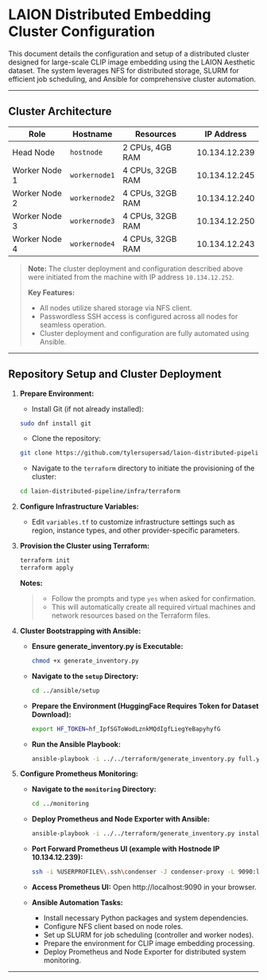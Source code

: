 # LAION Distributed Embedding Cluster Configuration

This document details the configuration and setup of a distributed cluster designed for large-scale CLIP image embedding using the LAION Aesthetic dataset. The system leverages NFS for distributed storage, SLURM for efficient job scheduling, and Ansible for comprehensive cluster automation.

---

## Cluster Architecture

| Role          | Hostname      | Resources         | IP Address    |
|---------------|---------------|-------------------|---------------|
| Head Node     | `hostnode`    | 2 CPUs, 4GB RAM   | 10.134.12.239 |
| Worker Node 1 | `workernode1` | 4 CPUs, 32GB RAM  | 10.134.12.245 |
| Worker Node 2 | `workernode2` | 4 CPUs, 32GB RAM  | 10.134.12.240 |
| Worker Node 3 | `workernode3` | 4 CPUs, 32GB RAM  | 10.134.12.250 |
| Worker Node 4 | `workernode4` | 4 CPUs, 32GB RAM  | 10.134.12.243 |

> **Note:** The cluster deployment and configuration described above were initiated from the machine with IP address `10.134.12.252`.
>
> **Key Features:**
>
> * All nodes utilize shared storage via NFS client.
> * Passwordless SSH access is configured across all nodes for seamless operation.
> * Cluster deployment and configuration are fully automated using Ansible.

---

## Repository Setup and Cluster Deployment

1.  **Prepare Environment:**
    * Install Git (if not already installed):
    ```bash
    sudo dnf install git
    ```
    * Clone the repository:
    ```bash
    git clone https://github.com/tylersupersad/laion-distributed-pipeline.git
    ```
    * Navigate to the `terraform` directory to initiate the provisioning of the cluster: 
    ```bash
    cd laion-distributed-pipeline/infra/terraform
    ```

2.  **Configure Infrastructure Variables:**

    * Edit `variables.tf` to customize infrastructure settings such as region, instance types, and other provider-specific parameters.

3.  **Provision the Cluster using Terraform:**

    ```bash
    terraform init
    terraform apply
    ```

    **Notes:**

    > - Follow the prompts and type `yes` when asked for confirmation.
    > - This will automatically create all required virtual machines and network resources based on the Terraform files.

4.  **Cluster Bootstrapping with Ansible:**

    * **Ensure generate_inventory.py is Executable:**
        ```bash
        chmod +x generate_inventory.py
        ```

    * **Navigate to the `setup` Directory:**
        ```bash
        cd ../ansible/setup
        ```

    * **Prepare the Environment (HuggingFace Requires Token for Dataset Download):**
        ```bash
        export HF_TOKEN=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
        ```

    * **Run the Ansible Playbook:**
        ```bash
        ansible-playbook -i ../../terraform/generate_inventory.py full.yaml
        ```

5.  **Configure Prometheus Monitoring:**

    * **Navigate to the `monitoring` Directory:**
        ```bash
        cd ../monitoring
        ```

    * **Deploy Prometheus and Node Exporter with Ansible:**
        ```bash
        ansible-playbook -i ../../terraform/generate_inventory.py install_monitoring.yaml
        ```

    * **Port Forward Prometheus UI (example with Hostnode IP 10.134.12.239):**
        ```bash
        ssh -i %USERPROFILE%\.ssh\condenser -J condenser-proxy -L 9090:localhost:9090 almalinux@10.134.12.239
        ```

    * **Access Prometheus UI:**
        Open http://localhost:9090 in your browser.

    * **Ansible Automation Tasks:**

        * Install necessary Python packages and system dependencies.
        * Configure NFS client based on node roles.
        * Set up SLURM for job scheduling (controller and worker nodes).
        * Prepare the environment for CLIP image embedding processing.
        * Deploy Prometheus and Node Exporter for distributed system monitoring.

---